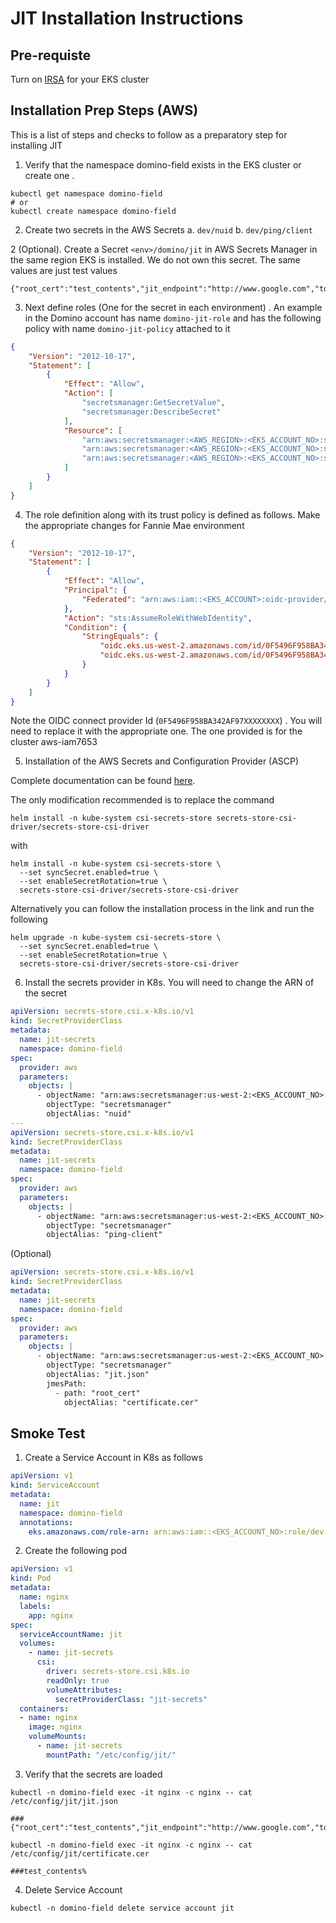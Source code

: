 
# JIT Installation Instructions

## Pre-requiste

Turn on [IRSA](https://docs.aws.amazon.com/eks/latest/userguide/iam-roles-for-service-accounts.html) for your EKS cluster 

## Installation Prep Steps (AWS)

This is a list of steps and checks to follow as a preparatory step for installing JIT

1. Verify that the namespace domino-field exists in the EKS cluster or create one . 
```shell
kubectl get namespace domino-field
# or 
kubectl create namespace domino-field
```

2. Create two secrets in the AWS Secrets 
   a. `dev/nuid`
   b. `dev/ping/client`


2 (Optional). Create a Secret `<env>/domino/jit` in AWS Secrets Manager in the same region EKS is installed. We do not own this secret. The same values are just test values
```shell
{"root_cert":"test_contents","jit_endpoint":"http://www.google.com","token_endpoint":"http://www.google.com","client_id":"test_client_id","client_secret":"test_client_secret","r_username":"r_user","r_password":"r_password","minimum_token_validity_required_in_seconds":"300.0"}
```

3. Next define roles (One for the secret in each environment) . An example in the Domino account has name `domino-jit-role` and has the following policy with name `domino-jit-policy` attached to it 
```json
{
    "Version": "2012-10-17",
    "Statement": [
        {
            "Effect": "Allow",
            "Action": [
                "secretsmanager:GetSecretValue",
                "secretsmanager:DescribeSecret"
            ],
            "Resource": [
                "arn:aws:secretsmanager:<AWS_REGION>:<EKS_ACCOUNT_NO>:secret:dev/domino/jit-kNnySv",
                "arn:aws:secretsmanager:<AWS_REGION>:<EKS_ACCOUNT_NO>:secret:dev/nuid-SIHUKk",
                "arn:aws:secretsmanager:<AWS_REGION>:<EKS_ACCOUNT_NO>:secret:dev/ping/client-R3cHbp"
            ]
        }
    ]
}
```


4. The role definition along with its trust policy is defined as follows. Make the appropriate changes for Fannie Mae environment
```json
{
    "Version": "2012-10-17",
    "Statement": [
        {
            "Effect": "Allow",
            "Principal": {
                "Federated": "arn:aws:iam::<EKS_ACCOUNT>:oidc-provider/oidc.eks.us-west-2.amazonaws.com/id/0F5496F958BA342AF97XXXXXXXX"
            },
            "Action": "sts:AssumeRoleWithWebIdentity",
            "Condition": {
                "StringEquals": {
                    "oidc.eks.us-west-2.amazonaws.com/id/0F5496F958BA342AF97XXXXXXXX:aud": "sts.amazonaws.com",
                    "oidc.eks.us-west-2.amazonaws.com/id/0F5496F958BA342AF97XXXXXXXX:sub": "system:serviceaccount:domino-field:jit"
                }
            }
        }
    ]
}
```

Note the OIDC connect provider Id (`0F5496F958BA342AF97XXXXXXXX`) . You will need to replace it with the appropriate one. The one provided is for the cluster aws-iam7653

5. Installation of the AWS Secrets and Configuration Provider (ASCP)

Complete documentation can be found [here](https://docs.aws.amazon.com/secretsmanager/latest/userguide/integrating_csi_driver.html#integrating_csi_driver_example_2).

The only modification recommended is to replace the command
```shell
helm install -n kube-system csi-secrets-store secrets-store-csi-driver/secrets-store-csi-driver
```
with
```shell
helm install -n kube-system csi-secrets-store \
  --set syncSecret.enabled=true \
  --set enableSecretRotation=true \
  secrets-store-csi-driver/secrets-store-csi-driver

```

Alternatively you can follow the installation process in the link and run the following
```shell
helm upgrade -n kube-system csi-secrets-store \
  --set syncSecret.enabled=true \
  --set enableSecretRotation=true \
  secrets-store-csi-driver/secrets-store-csi-driver
```


6. Install the secrets provider in K8s. You will need to change the ARN of the secret


```yaml
apiVersion: secrets-store.csi.x-k8s.io/v1
kind: SecretProviderClass
metadata:
  name: jit-secrets
  namespace: domino-field
spec:
  provider: aws
  parameters:
    objects: |
      - objectName: "arn:aws:secretsmanager:us-west-2:<EKS_ACCOUNT_NO>:secret:dev/nuid-SIHUKk"
        objectType: "secretsmanager"
        objectAlias: "nuid"
---
apiVersion: secrets-store.csi.x-k8s.io/v1
kind: SecretProviderClass
metadata:
  name: jit-secrets
  namespace: domino-field
spec:
  provider: aws
  parameters:
    objects: |
      - objectName: "arn:aws:secretsmanager:us-west-2:<EKS_ACCOUNT_NO>:secret:dev/ping/client-R3cHbp"
        objectType: "secretsmanager"
        objectAlias: "ping-client"
```


(Optional)
```yaml
apiVersion: secrets-store.csi.x-k8s.io/v1
kind: SecretProviderClass
metadata:
  name: jit-secrets
  namespace: domino-field
spec:
  provider: aws
  parameters:
    objects: |
      - objectName: "arn:aws:secretsmanager:us-west-2:<EKS_ACCOUNT_NO>:secret:dev/domino/jit-kNnySv"
        objectType: "secretsmanager"
        objectAlias: "jit.json"
        jmesPath:
          - path: "root_cert"
            objectAlias: "certificate.cer"
```



## Smoke Test

1. Create a Service Account in K8s as follows 
```yaml
apiVersion: v1
kind: ServiceAccount
metadata:
  name: jit
  namespace: domino-field
  annotations:
    eks.amazonaws.com/role-arn: arn:aws:iam::<EKS_ACCOUNT_NO>:role/dev-domino-jit-role

```

2. Create the following pod 
```yaml
apiVersion: v1
kind: Pod
metadata:
  name: nginx
  labels:
    app: nginx
spec:
  serviceAccountName: jit
  volumes:
    - name: jit-secrets
      csi:
        driver: secrets-store.csi.k8s.io
        readOnly: true
        volumeAttributes:
          secretProviderClass: "jit-secrets"
  containers:
  - name: nginx
    image: nginx
    volumeMounts:
      - name: jit-secrets
        mountPath: "/etc/config/jit/"
```


3. Verify that the secrets are loaded 
```shell
kubectl -n domino-field exec -it nginx -c nginx -- cat /etc/config/jit/jit.json

###{"root_cert":"test_contents","jit_endpoint":"http://www.google.com","token_endpoint":"http://www.google.com","client_id":"test_client_id","client_secret":"test_client_secret","r_username":"nuid_user","r_password":"nuid_password","minimum_token_validity_required_in_seconds":"60.0"}%  

kubectl -n domino-field exec -it nginx -c nginx -- cat /etc/config/jit/certificate.cer

###test_contents%

```

4. Delete Service Account
```shell
kubectl -n domino-field delete service account jit
```
